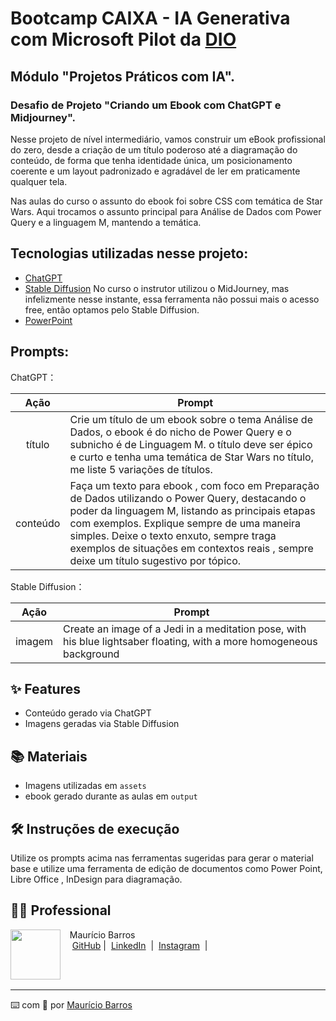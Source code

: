 # Bootcamp CAIXA - IA Generativa com Microsoft Pilot da [DIO](https://dio.me)

## Módulo "Projetos Práticos com IA".

### Desafio de Projeto "Criando um Ebook com ChatGPT e Midjourney".

Nesse projeto de nível intermediário, vamos construir um eBook profissional do zero, desde a criação de um título poderoso até a diagramação do conteúdo, de forma que tenha identidade única, um posicionamento coerente e um layout padronizado e agradável de ler em praticamente qualquer tela.

Nas aulas do curso o assunto do ebook foi sobre CSS com temática de Star Wars. Aqui trocamos o assunto principal para Análise de Dados com Power Query e a linguagem M, mantendo a temática.

## Tecnologias utilizadas nesse projeto:

- [ChatGPT](https://chat.openai.com/)
- [Stable Diffusion](https://stablediffusionweb.com/) No curso o instrutor utilizou o MidJourney, mas infelizmente nesse instante, essa ferramenta não possui mais o acesso free, então optamos pelo Stable Diffusion.
- [PowerPoint](https://www.microsoft.com/en/microsoft-365/powerpoint)

## Prompts:

ChatGPT：

|   Ação   | Prompt                                                                                                                                                                                                                                                                         |
| :------: | ------------------------------------------------------------------------------------------------------------------------------------------------------------------------------------------------------------------------------------------------------------------------------ |
|  título  | Crie um título de um ebook sobre o tema Análise de Dados, o ebook é do nicho de Power Query e o subnicho é de Linguagem M. o título deve ser épico e curto e tenha uma temática de Star Wars no título, me liste 5 variações de títulos.                                                        |
| conteúdo | Faça um texto para ebook , com foco em Preparação de Dados utilizando o Power Query, destacando o poder da linguagem M, listando as principais etapas com exemplos. Explique sempre de uma maneira simples. Deixe o texto enxuto, sempre traga exemplos de situações em contextos reais , sempre deixe um título sugestivo por tópico. |


Stable Diffusion：

|  Ação  | Prompt                                                                                 |
| :----: | -------------------------------------------------------------------------------------- |
| imagem | Create an image of a Jedi in a meditation pose, with his blue lightsaber floating, with a more homogeneous background |

## ✨ Features

- Conteúdo gerado via ChatGPT
- Imagens geradas via Stable Diffusion

## 📚 Materiais

- Imagens utilizadas em `assets`
- ebook gerado durante as aulas em `output`

## 🛠️ Instruções de execução

Utilize os prompts acima nas ferramentas sugeridas para gerar o material base e utilize uma ferramenta de edição de documentos como Power Point, Libre Office , InDesign para diagramação.

## 👨‍💻 Professional

<p>
    <img 
      align=left 
      margin=10 
      width=80 
      src="https://avatars.githubusercontent.com/u/58704060?s=400&u=c58b05997dcd842e95dd0f5c45ab04c2054df583&v=4"
    />
    <p>&nbsp&nbsp&nbspMaurício Barros<br>
    &nbsp&nbsp&nbsp
    <a href="https://github.com/opusvix">
    GitHub</a>&nbsp;|&nbsp;
    <a href="[www.linkedin.com/in/
mauriciodasilvabarros57]">LinkedIn</a>
&nbsp;|&nbsp;
    <a href="https://www.instagram.com/opusvix/">
    Instagram</a>
&nbsp;|&nbsp;</p>
</p>
<br/><br/>
<p>

---

⌨️ com 💜 por [Maurício Barros](https://github.com/opusvix)
